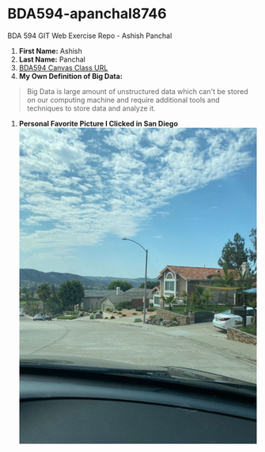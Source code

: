 # BDA594-apanchal8746
BDA 594 GIT Web Exercise Repo - Ashish Panchal

1. **First Name:** Ashish
1. **Last Name:** Panchal
1. [BDA594 Canvas Class URL](https://sdsu.instructure.com/courses/79732)
1. **My Own Definition of Big Data:** 
> Big Data is large amount of unstructured data which can't be stored on our computing machine and require additional tools and techniques to store data and analyze it.
1. **Personal Favorite Picture I Clicked in San Diego**
![San Diego Poway Street](https://github.com/apanchal8746/BDA594-apanchal8746/blob/main/SD%20Pic.jpeg)
